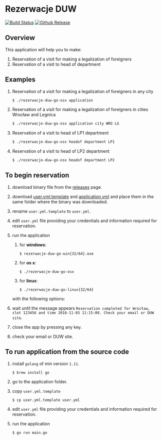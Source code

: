 # Rezerwacje DUW


[![Build Status](https://cloud.drone.io/api/badges/dyrkin/rezerwacje-duw-go/status.svg)](https://cloud.drone.io/dyrkin/rezerwacje-duw-go)
 [![Github Release](https://img.shields.io/badge/release-1.0.6-blue.svg)](https://github.com/dyrkin/rezerwacje-duw-go/releases/tag/v1.0.6)

## Overview

This application will help you to make:
1. Reservation of a visit for making a legalization of foreigners
2. Reservation of a visit to head of department

## Examples
1. Reservation of a visit for making a legalization of foreigners in any city

    ```bash
    $ ./rezerwacje-duw-go-osx application
    ```
    
2. Reservation of a visit for making a legalization of foreigners in cities Wrocław and Legnica

    ```bash
    $ ./rezerwacje-duw-go-osx application city WRO LG
    ```

3. Reservation of a visit to head of LP1 department

    ```bash
    $ ./rezerwacje-duw-go-osx headof department LP1
    ```

4. Reservation of a visit to head of LP2 department

    ```bash
    $ ./rezerwacje-duw-go-osx headof department LP2
    ```

## To begin reservation

1. download binary file from the [releases](https://github.com/dyrkin/rezerwacje-duw-go/releases) page.

2. download [user.yml.template](https://raw.githubusercontent.com/dyrkin/rezerwacje-duw-go/v1.0.6/user.yml.template) and [application.yml](https://raw.githubusercontent.com/dyrkin/rezerwacje-duw-go/v1.0.6/application.yml) and place them in the same folder where the binary was downloaded.

3. rename `user.yml.template` to `user.yml`.

4. edit `user.yml` file providing your credentials and information required for reservation.
5. run the application
  
    1. for **windows**: 
         
        ```$ rezerwacje-duw-go-win{32/64}.exe```

    2. for **os x**:

        ```$ ./rezerwacje-duw-go-osx```

    3. for **linux**:

        ```$ ./rezerwacje-duw-go-linux{32/64}```

    with the following options:

6. wait until the message appears `Reservation completed for Wrocław, slot 123456 and time 2018-11-03 11:15:00. Check your email or DUW site`.

7. close the app by pressing any key.
8. check your email or DUW site.

## To run application from the source code

1. install `golang` of min version `1.11`.

    ```$ brew install go```

2. go to the application folder.
3. copy `user.yml.template`

   ```$ cp user.yml.template user.yml``` 

4. edit `user.yml` file providing your credentials and information required for reservation.
5. run the application

   ```$ go run main.go```